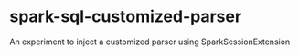 # spark-sql-customized-parser
An experiment to inject a customized parser using SparkSessionExtension
